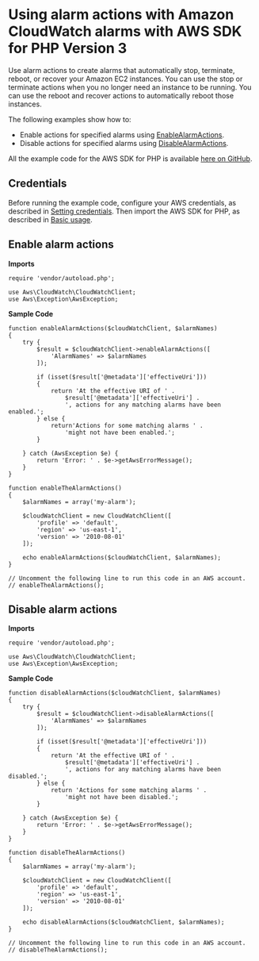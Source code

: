 # Using alarm actions with Amazon CloudWatch alarms with AWS SDK for PHP Version 3<a name="cw-examples-using-alarm-actions"></a>

Use alarm actions to create alarms that automatically stop, terminate, reboot, or recover your Amazon EC2 instances\. You can use the stop or terminate actions when you no longer need an instance to be running\. You can use the reboot and recover actions to automatically reboot those instances\.

The following examples show how to:
+ Enable actions for specified alarms using [EnableAlarmActions](https://docs.aws.amazon.com/aws-sdk-php/v3/api/api-monitoring-2010-08-01.html#enablealarmactions)\.
+ Disable actions for specified alarms using [DisableAlarmActions](https://docs.aws.amazon.com/aws-sdk-php/v3/api/api-monitoring-2010-08-01.html#disablealarmactions)\.

All the example code for the AWS SDK for PHP is available [here on GitHub](https://github.com/awsdocs/aws-doc-sdk-examples/tree/main/php/example_code)\.

## Credentials<a name="credentials"></a>

Before running the example code, configure your AWS credentials, as described in [Setting credentials](guide_credentials.md)\. Then import the AWS SDK for PHP, as described in [Basic usage](getting-started_basic-usage.md)\.

## Enable alarm actions<a name="enable-alarm-actions"></a>

 **Imports** 

```
require 'vendor/autoload.php';

use Aws\CloudWatch\CloudWatchClient; 
use Aws\Exception\AwsException;
```

 **Sample Code** 

```
function enableAlarmActions($cloudWatchClient, $alarmNames)
{
    try {
        $result = $cloudWatchClient->enableAlarmActions([
            'AlarmNames' => $alarmNames
        ]);
        
        if (isset($result['@metadata']['effectiveUri']))
        {
            return 'At the effective URI of ' . 
                $result['@metadata']['effectiveUri'] . 
                ', actions for any matching alarms have been enabled.';
        } else {
            return'Actions for some matching alarms ' . 
                'might not have been enabled.';
        }

    } catch (AwsException $e) {
        return 'Error: ' . $e->getAwsErrorMessage();
    }
}

function enableTheAlarmActions()
{
    $alarmNames = array('my-alarm');

    $cloudWatchClient = new CloudWatchClient([
        'profile' => 'default',
        'region' => 'us-east-1',
        'version' => '2010-08-01'
    ]);

    echo enableAlarmActions($cloudWatchClient, $alarmNames);
}

// Uncomment the following line to run this code in an AWS account.
// enableTheAlarmActions();
```

## Disable alarm actions<a name="disable-alarm-actions"></a>

 **Imports** 

```
require 'vendor/autoload.php';

use Aws\CloudWatch\CloudWatchClient; 
use Aws\Exception\AwsException;
```

 **Sample Code** 

```
function disableAlarmActions($cloudWatchClient, $alarmNames)
{
    try {
        $result = $cloudWatchClient->disableAlarmActions([
            'AlarmNames' => $alarmNames
        ]);

        if (isset($result['@metadata']['effectiveUri']))
        {
            return 'At the effective URI of ' . 
                $result['@metadata']['effectiveUri'] . 
                ', actions for any matching alarms have been disabled.';
        } else {
            return 'Actions for some matching alarms ' . 
                'might not have been disabled.';
        }

    } catch (AwsException $e) {
        return 'Error: ' . $e->getAwsErrorMessage();
    }
}

function disableTheAlarmActions()
{
    $alarmNames = array('my-alarm');
 
    $cloudWatchClient = new CloudWatchClient([
        'profile' => 'default',
        'region' => 'us-east-1',
        'version' => '2010-08-01'
    ]);

    echo disableAlarmActions($cloudWatchClient, $alarmNames);
}

// Uncomment the following line to run this code in an AWS account.
// disableTheAlarmActions();
```